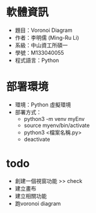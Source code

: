 # 軟體資訊
* 題目：Voronoi Diagram
* 作者：李明儒 (Ming-Ru Li)
* 系級：中山資工所碩一
* 學號：M133040055
* 程式語言：Python

# 部署環境
* 環境：Python 虛擬環境
* 部署方式：
  * python3 -m venv myEnv
  * source myenv/bin/activate  
  * python3 <檔案名稱.py>
  * deactivate
  
# todo
* 創建一個視窗功能 >> check
* 建立畫布
* 建立相關功能
* 跑voronoi diagram
